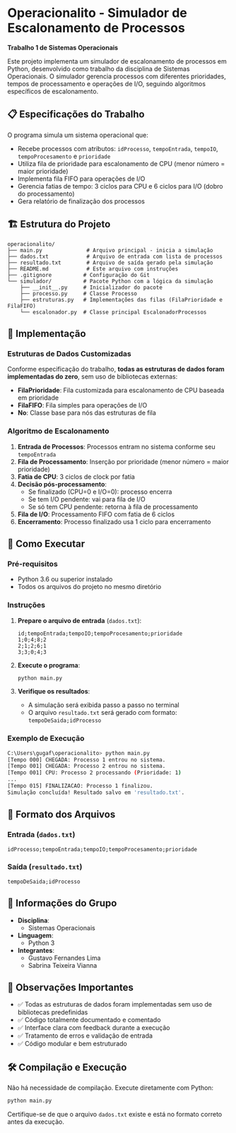 # Operacionalito - Simulador de Escalonamento de Processos

**Trabalho 1 de Sistemas Operacionais**

Este projeto implementa um simulador de escalonamento de processos em Python, desenvolvido como trabalho da disciplina de Sistemas Operacionais. O simulador gerencia processos com diferentes prioridades, tempos de processamento e operações de I/O, seguindo algoritmos específicos de escalonamento.

## 📋 Especificações do Trabalho

O programa simula um sistema operacional que:
- Recebe processos com atributos: `idProcesso`, `tempoEntrada`, `tempoIO`, `tempoProcesamento` e `prioridade`
- Utiliza fila de prioridade para escalonamento de CPU (menor número = maior prioridade)
- Implementa fila FIFO para operações de I/O
- Gerencia fatias de tempo: 3 ciclos para CPU e 6 ciclos para I/O (dobro do processamento)
- Gera relatório de finalização dos processos

## 🏗️ Estrutura do Projeto

```
operacionalito/
├── main.py              # Arquivo principal - inicia a simulação
├── dados.txt            # Arquivo de entrada com lista de processos
├── resultado.txt        # Arquivo de saída gerado pela simulação
├── README.md            # Este arquivo com instruções
├── .gitignore          # Configuração do Git
└── simulador/          # Pacote Python com a lógica da simulação
    ├── __init__.py     # Inicializador do pacote
    ├── processo.py     # Classe Processo
    ├── estruturas.py   # Implementações das filas (FilaPrioridade e FilaFIFO)
    └── escalonador.py  # Classe principal EscalonadorProcessos
```

## 🔧 Implementação

### Estruturas de Dados Customizadas
Conforme especificação do trabalho, **todas as estruturas de dados foram implementadas do zero**, sem uso de bibliotecas externas:

- **FilaPrioridade**: Fila customizada para escalonamento de CPU baseada em prioridade
- **FilaFIFO**: Fila simples para operações de I/O
- **No**: Classe base para nós das estruturas de fila

### Algoritmo de Escalonamento

1. **Entrada de Processos**: Processos entram no sistema conforme seu `tempoEntrada`
2. **Fila de Processamento**: Inserção por prioridade (menor número = maior prioridade)
3. **Fatia de CPU**: 3 ciclos de clock por fatia
4. **Decisão pós-processamento**:
   - Se finalizado (CPU=0 e I/O=0): processo encerra
   - Se tem I/O pendente: vai para fila de I/O
   - Se só tem CPU pendente: retorna à fila de processamento
5. **Fila de I/O**: Processamento FIFO com fatia de 6 ciclos
6. **Encerramento**: Processo finalizado usa 1 ciclo para encerramento

## 🚀 Como Executar

### Pré-requisitos
- Python 3.6 ou superior instalado
- Todos os arquivos do projeto no mesmo diretório

### Instruções

1. **Prepare o arquivo de entrada** (`dados.txt`):
   ```
   id;tempoEntrada;tempoIO;tempoProcesamento;prioridade
   1;0;4;8;2
   2;1;2;6;1
   3;3;0;4;3
   ```

2. **Execute o programa**:
   ```bash
   python main.py
   ```

3. **Verifique os resultados**:
   - A simulação será exibida passo a passo no terminal
   - O arquivo `resultado.txt` será gerado com formato: `tempoDeSaida;idProcesso`

### Exemplo de Execução
```bash
C:\Users\gugaf\operacionalito> python main.py
[Tempo 000] CHEGADA: Processo 1 entrou no sistema.
[Tempo 001] CHEGADA: Processo 2 entrou no sistema.
[Tempo 001] CPU: Processo 2 processando (Prioridade: 1)
...
[Tempo 015] FINALIZACAO: Processo 1 finalizou.
Simulação concluída! Resultado salvo em 'resultado.txt'.
```

## 📄 Formato dos Arquivos

### Entrada (`dados.txt`)
```
idProcesso;tempoEntrada;tempoIO;tempoProcesamento;prioridade
```

### Saída (`resultado.txt`)
```
tempoDeSaida;idProcesso
```

## 👥 Informações do Grupo

- **Disciplina**: 
    - Sistemas Operacionais
- **Linguagem**: 
    - Python 3
- **Integrantes**:
    - Gustavo Fernandes Lima
    - Sabrina Teixeira Vianna

## 📝 Observações Importantes

- ✅ Todas as estruturas de dados foram implementadas sem uso de bibliotecas predefinidas
- ✅ Código totalmente documentado e comentado
- ✅ Interface clara com feedback durante a execução
- ✅ Tratamento de erros e validação de entrada
- ✅ Código modular e bem estruturado

## 🛠️ Compilação e Execução

Não há necessidade de compilação. Execute diretamente com Python:
```bash
python main.py
```

Certifique-se de que o arquivo `dados.txt` existe e está no formato correto antes da execução.